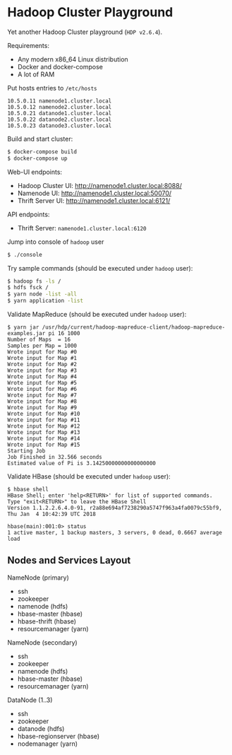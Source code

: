 # Hadoop Cluster Playground

Yet another Hadoop Cluster playground (`HDP v2.6.4`).

Requirements:
* Any modern x86_64 Linux distribution
* Docker and docker-compose
* A lot of RAM


Put hosts entries to `/etc/hosts`
```
10.5.0.11 namenode1.cluster.local
10.5.0.12 namenode2.cluster.local
10.5.0.21 datanode1.cluster.local
10.5.0.22 datanode2.cluster.local
10.5.0.23 datanode3.cluster.local
```

Build and start cluster:
```bash
$ docker-compose build
$ docker-compose up
```

Web-UI endpoints:
* Hadoop Cluster UI: http://namenode1.cluster.local:8088/
* Namenode UI: http://namenode1.cluster.local:50070/
* Thrift Server UI: http://namenode1.cluster.local:6121/

API endpoints:
* Thrift Server: `namenode1.cluster.local:6120`

Jump into console of `hadoop` user
```bash
$ ./console
```

Try sample commands (should be executed under `hadoop` user):
```bash
$ hadoop fs -ls /
$ hdfs fsck /
$ yarn node -list -all
$ yarn application -list
```

Validate MapReduce (should be executed under `hadoop` user):
```
$ yarn jar /usr/hdp/current/hadoop-mapreduce-client/hadoop-mapreduce-examples.jar pi 16 1000
Number of Maps  = 16
Samples per Map = 1000
Wrote input for Map #0
Wrote input for Map #1
Wrote input for Map #2
Wrote input for Map #3
Wrote input for Map #4
Wrote input for Map #5
Wrote input for Map #6
Wrote input for Map #7
Wrote input for Map #8
Wrote input for Map #9
Wrote input for Map #10
Wrote input for Map #11
Wrote input for Map #12
Wrote input for Map #13
Wrote input for Map #14
Wrote input for Map #15
Starting Job
Job Finished in 32.566 seconds
Estimated value of Pi is 3.14250000000000000000
```

Validate HBase (should be executed under `hadoop` user):
```
$ hbase shell
HBase Shell; enter 'help<RETURN>' for list of supported commands.
Type "exit<RETURN>" to leave the HBase Shell
Version 1.1.2.2.6.4.0-91, r2a88e694af7238290a5747f963a4fa0079c55bf9, Thu Jan  4 10:42:39 UTC 2018
 
hbase(main):001:0> status
1 active master, 1 backup masters, 3 servers, 0 dead, 0.6667 average load
```

## Nodes and Services Layout

NameNode (primary)
* ssh
* zookeeper
* namenode (hdfs)
* hbase-master (hbase)
* hbase-thrift (hbase)
* resourcemanager (yarn)

NameNode (secondary)
* ssh
* zookeeper
* namenode (hdfs)
* hbase-master (hbase)
* resourcemanager (yarn)

DataNode (1..3)
* ssh
* zookeeper
* datanode (hdfs)
* hbase-regionserver (hbase)
* nodemanager (yarn)
